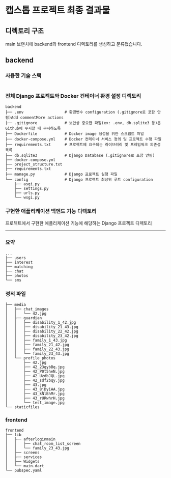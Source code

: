 # 캡스톱 프로젝트 최종 결과물

## 디렉토리 구조
main 브랜치에 backend와 frontend 디렉토리를 생성하고 분류했습니다.

## backend

### 사용한 기술 스택
```

```

### 전체 Django 프로젝트와 Docker 컨테이너 환경 설정 디렉토리
```
backend
├── .env                  # 환경변수 configuration (.gitignore로 포함 안됨)Add commentMore actions
├── .gitignore            # 보안상 중요한 파일(ex: .env, db.splite3 등)은 Github에 푸시할 때 무시하도록
├── Dockerfile            # Docker image 생성을 위한 스크립트 파일
├── docker-compose.yml    # Docker 컨테이너 서비스 정의 및 프로젝트 수행 파일
├── requirements.txt      # 프로젝트에 요구되는 라이브러리 및 프레임워크 의존성 목록
├── db.sqlite3            # Django Database (.gitignore로 포함 안됨)
├── docker-compose.yml
├── project_structure.txt
├── requirements.txt
├── manage.py             # Django 프로젝트 실행 파일
└── config                # Django 프로젝트 최상위 루트 configuration
    ├── asgi.py
    ├── settings.py       
    ├── urls.py
    └── wsgi.py
```



### 구현한 애플리케이션 백엔드 기능 디렉토리
프로젝트에서 구현한 애플리케이션 기능에 해당하는 Django 프로젝트 디렉토리

---

### 요약
```
...
├── users
├── interest
├── matching
├── chat
├── photos
└── sms
```


### 정적 파일
```
├── media
│   ├── chat_images
│   │   └── 42.jpg
│   ├── guardian
│   │   ├── disability_1_42.jpg
│   │   ├── disability_21_43.jpg
│   │   ├── disability_22_42.jpg
│   │   ├── disability_23_42.jpg
│   │   ├── family_1_43.jpg
│   │   ├── family_21_42.jpg
│   │   ├── family_22_43.jpg
│   │   └── family_23_43.jpg
│   └── profile_photos
│       ├── 42.jpg
│       ├── 42_23gybBq.jpg
│       ├── 42_P0t5heN.jpg
│       ├── 42_UzdbJQL.jpg
│       ├── 42_sdf2bqy.jpg
│       ├── 43.jpg
│       ├── 43_8jDyiAA.jpg
│       ├── 43_kNlBhMr.jpg
│       ├── 43_rURwhrH.jpg
│       └── test_image.jpg
└── staticfiles
```


### frontend
```
frontend
├── lib
│   ├── afterloginmain
│   │   ├── chat_room_list_screen
│   │   └── family_23_43.jpg
│   ├── screens
│   ├── services
│   ├── Widgets
│   └── main.dart
└── pubspec.yaml
```

